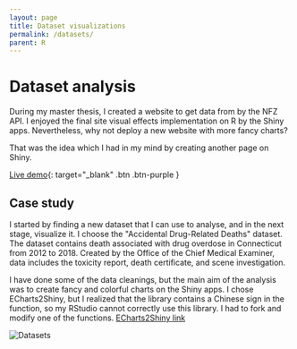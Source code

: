 ```yaml
---
layout: page
title: Dataset visualizations
permalink: /datasets/
parent: R
---
```


# Dataset analysis
During my master thesis, I created a website to get data from by the NFZ API. I enjoyed the final site visual effects implementation on R by the Shiny apps. Nevertheless, why not deploy a new website with more fancy charts?

That was the idea which I had in my mind by creating another page on Shiny.

[Live demo](https://kamil-kandzia.shinyapps.io/datasets/){: target="_blank" .btn .btn-purple }

## Case study
I started by finding a new dataset that I can use to analyse, and in the next stage, visualize it. I choose the "Accidental Drug-Related Deaths" dataset. The dataset contains death associated with drug overdose in Connecticut from 2012 to 2018. Created by the Office of the Chief Medical Examiner, data includes the toxicity report, death certificate, and scene investigation.

I have done some of the data cleanings, but the main aim of the analysis was to create fancy and colorful charts on the Shiny apps. I chose ECharts2Shiny, but I realized that the library contains a Chinese sign in the function, so my RStudio cannot correctly use this library. I had to fork and modify one of the functions. [ECharts2Shiny link](https://github.com/KamilKandzia/ECharts2Shiny)

![Datasets]({{site.url}}/assets/images/datasets_files/datasets.gif)